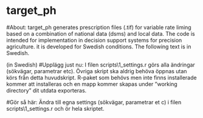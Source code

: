 # target_ph

#About: target_ph generates prescription files (.tif) for variable rate liming based on a combination of national data (dsms) and local data. The code is intended for implementation in decision support systems for precision agriculture. it is developed for Swedish conditions. The following text is in Swedish.

(in Swedish)
#Upplägg just nu:
I filen scripts\1_settings.r görs alla ändringar (sökvägar, parametrar etc). Övriga skript ska aldrig behöva öppnas utan körs från detta huvudskript. R-paket som behövs men inte finns installerade kommer att installeras och en mapp kommer skapas under ”working directory” dit utdata exporteras.

#Gör så här: 
Ändra till egna settings (sökvägar, parametrar et c) i filen scripts\1_settings.r och ör hela skriptet.
